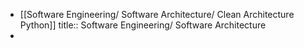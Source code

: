 - [[Software Engineering/ Software Architecture/ Clean Architecture Python]]
  title:: Software Engineering/ Software Architecture
-